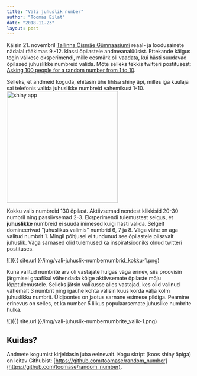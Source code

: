 ```yaml
---
title: "Vali juhuslik number"
author: "Toomas Eilat"
date: "2018-11-23"
layout: post
---
```









Käisin 21. novembril [Tallinna Õismäe Gümnaasiumi](http://oismae.tln.edu.ee/) reaal- ja loodusainete nädalal rääkimas 9.-12. klassi õpilastele andmeanalüüsist. Ettekande käigus tegin väikese eksperimendi, mille eesmärk oli vaadata, kui hästi suudavad õpilased juhuslikke numbreid valida. Mõte selleks tekkis twitteri postitusest: [Asking 100 people for a random number from 1 to 10](https://twitter.com/MathiasLeroy_/status/986253218433896449).

Selleks, et andmeid koguda, ehitasin ühe lihtsa shiny äpi, milles iga kuulaja sai telefonis valida juhuslikke numbreid vahemikust 1-10.
<img src="http://toomase.github.io/img/vali-juhuslik-number_shiny.png" alt="shiny app" width="300">


Kokku valis numbreid 130 õpilast. Aktiivsemad nendest klikkisid 20-30 numbril ning passiivsemad 2-3. Eksperimendi tulemustest selgus, et __juhuslikke__ numbreid ei suuda inimesed kuigi hästi valida. Selgelt domineerivad "juhuslikus valimis" numbrid 6, 7 ja 8. Väga vähe on aga valitud numbrit 1. Mingil põhjusel ei tundunud see õpilastele piisavalt juhuslik. Väga sarnased olid tulemused ka inspiratsiooniks olnud twitteri postituses.

![]({{ site.url }}/img/vali-juhuslik-numbernumbrid_kokku-1.png)

Kuna valitud numbrite arv oli vastajate hulgas väga erinev, siis proovisin järgmisel graafikul vähendada kõige aktiivsemate õpilaste mõju lõpptulemustele. Selleks jätsin valikusse alles vastajad, kes olid valinud vähemalt 3 numbrit ning igaühe kohta valisin kuus korda välja kolm juhuslikku numbrit. Üldjoontes on jaotus sarnane esimese pildiga. Peamine erinevus on selles, et ka number 5 liikus populaarsemate juhuslike numbrite hulka.



![]({{ site.url }}/img/vali-juhuslik-numbernumbrite_valik-1.png)

## Kuidas?
Andmete kogumist kirjeldasin juba eelnevalt. Kogu skript (koos shiny äpiga) on leitav Githubist: [https://github.com/toomase/random_number](https://github.com/toomase/random_number).
